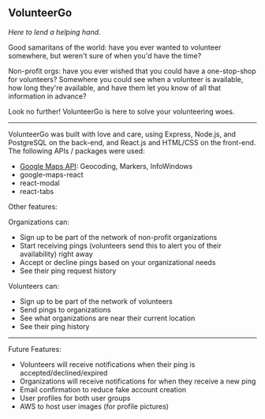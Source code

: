 ## VolunteerGo
*Here to lend a helping hand.*

Good samaritans of the world: have you ever wanted to volunteer somewhere, but weren't sure of when you'd have the time?

Non-profit orgs: have you ever wished that you could have a one-stop-shop for volunteers? Somewhere you could see when a volunteer is available, how long they're available, and have them let you know of all that information in advance?

Look no further! VolunteerGo is here to solve your volunteering woes.

---

VolunteerGo was built with love and care, using Express, Node.js, and PostgreSQL on the back-end, and React.js and HTML/CSS on the front-end. The following APIs / packages were used:
* [Google Maps API](https://developers.google.com/maps/documentation/javascript/tutorial): Geocoding, Markers, InfoWindows
* google-maps-react
* react-modal
* react-tabs

Other features:

Organizations can:
- Sign up to be part of the network of non-profit organizations
- Start receiving pings (volunteers send this to alert you of their availability) right away
- Accept or decline pings based on your organizational needs
- See their ping request history

Volunteers can:
- Sign up to be part of the network of volunteers
- Send pings to organizations
- See what organizations are near their current location
- See their ping history

---

Future Features: 
- Volunteers will receive notifications when their ping is accepted/declined/expired
- Organizations will receive notifications for when they receive a new ping
- Email confirmation to reduce fake account creation
- User profiles for both user groups
- AWS to host user images (for profile pictures)